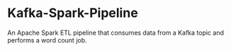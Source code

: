 # Kafka-Spark-Pipeline
An Apache Spark ETL pipeline that consumes data from a Kafka topic and performs a word count job. 
